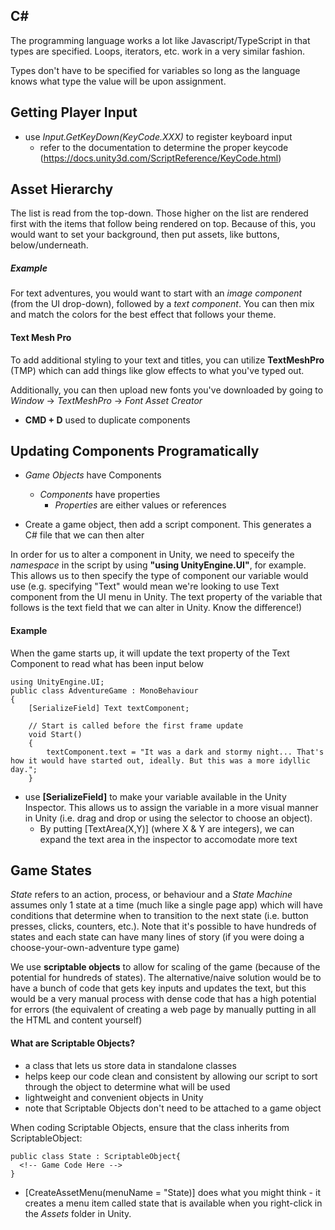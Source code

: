 ## C#
The programming language works a lot like Javascript/TypeScript in that types are specified. Loops, iterators, etc. work in a very similar fashion.

Types don't have to be specified for variables so long as the language knows what type the value will be upon assignment.

## Getting Player Input
* use _Input.GetKeyDown(KeyCode.XXX)_ to register keyboard input
  * refer to the documentation to determine the proper keycode (https://docs.unity3d.com/ScriptReference/KeyCode.html)

## Asset Hierarchy
The list is read from the top-down. Those higher on the list are rendered first with the items that follow being rendered on top. Because of this, you would want to set your background, then put assets, like buttons, below/underneath.

##### Example
For text adventures, you would want to start with an _image component_ (from the UI drop-down), followed by a _text component_. You can then mix and match the colors for the best effect that follows your theme.

#### Text Mesh Pro
To add additional styling to your text and titles, you can utilize __TextMeshPro__ (TMP) which can add things like glow effects to what you've typed out.

Additionally, you can then upload new fonts you've downloaded by going to _Window_ -> _TextMeshPro_ -> _Font Asset Creator_

* __CMD + D__ used to duplicate components

## Updating Components Programatically
* _Game Objects_ have Components
  * _Components_ have properties
    * _Properties_ are either values or references

* Create a game object, then add a script component. This generates a C# file that we can then alter

In order for us to alter a component in Unity, we need to speceify the _namespace_ in the script by using __"using UnityEngine.UI"__, for example. This allows us to then specify the type of component our variable would use (e.g. specifying "Text" would mean we're looking to use Text component from the UI menu in Unity. The text property of the variable that follows is the text field that we can alter in Unity. Know the difference!)

#### Example
When the game starts up, it will update the text property of the Text Component to read what has been input below
```
using UnityEngine.UI;
public class AdventureGame : MonoBehaviour
{
    [SerializeField] Text textComponent;

    // Start is called before the first frame update
    void Start()
    {
        textComponent.text = "It was a dark and stormy night... That's how it would have started out, ideally. But this was a more idyllic day.";
    }
```

* use __[SerializeField]__ to make your variable available in the Unity Inspector. This allows us to assign the variable in a more visual manner in Unity (i.e. drag and drop or using the selector to choose an object).
  * By putting [TextArea(X,Y)] (where X & Y are integers), we can expand the text area in the inspector to accomodate more text

## Game States
_State_ refers to an action, process, or behaviour and a _State Machine_ assumes only 1 state at a time (much like a single page app) which will have conditions that determine when to transition to the next state (i.e. button presses, clicks, counters, etc.). Note that it's possible to have hundreds of states and each state can have many lines of story (if you were doing a choose-your-own-adventure type game)

We use __scriptable objects__ to allow for scaling of the game (because of the potential for hundreds of states). The alternative/naive solution would be to have a bunch of code that gets key inputs and updates the text, but this would be a very manual process with dense code that has a high potential for errors (the equivalent of creating a web page by manually putting in all the HTML and content yourself)

#### What are Scriptable Objects?
* a class that lets us store data in standalone classes
* helps keep our code clean and consistent by allowing our script to sort through the object to determine what will be used
* lightweight and convenient objects in Unity
* note that Scriptable Objects don't need to be attached to a game object

When coding Scriptable Objects, ensure that the class inherits from ScriptableObject:

```
public class State : ScriptableObject{
  <!-- Game Code Here -->
}
```

* [CreateAssetMenu(menuName = "State)] does what you might think - it creates a menu item called state that is available when you right-click in the _Assets_ folder in Unity.